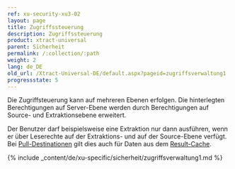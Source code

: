 ```yaml
---
ref: xu-security-xu3-02
layout: page
title: Zugriffssteuerung
description: Zugriffssteuerung
product: xtract-universal
parent: Sicherheit
permalink: /:collection/:path
weight: 2
lang: de_DE
old_url: /Xtract-Universal-DE/default.aspx?pageid=zugriffsverwaltung1
progressstate: 5
---
```

Die Zugriffsteuerung kann auf mehreren Ebenen erfolgen. Die hinterlegten Berechtigungen auf Server-Ebene werden durch Berechtigungen auf Source- und Extraktionsebene erweitert.

Der Benutzer darf beispielsweise eine Extraktion nur dann ausführen, wenn er über Leserechte auf der Extraktions- und auf der Source-Ebene verfügt. 
Bei [Pull-Destinationen](../xu-destinationen#pull--und-push-destinationen) gilt dies auch für Daten aus dem [Result-Cache](../erste-schritte/allgemeine-einstellungen#misc-tab).

{% include _content/de/xu-specific/sicherheit/zugriffsverwaltung1.md %}
